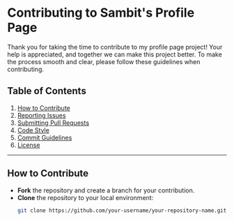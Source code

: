 # Contributing to Sambit's Profile Page

Thank you for taking the time to contribute to my profile page project! Your help is appreciated, and together we can make this project better. To make the process smooth and clear, please follow these guidelines when contributing.

## Table of Contents

1. [How to Contribute](#how-to-contribute)
2. [Reporting Issues](#reporting-issues)
3. [Submitting Pull Requests](#submitting-pull-requests)
4. [Code Style](#code-style)
5. [Commit Guidelines](#commit-guidelines)
6. [License](#license)

---

## How to Contribute

- **Fork** the repository and create a branch for your contribution.
- **Clone** the repository to your local environment:
  ```bash
  git clone https://github.com/your-username/your-repository-name.git
